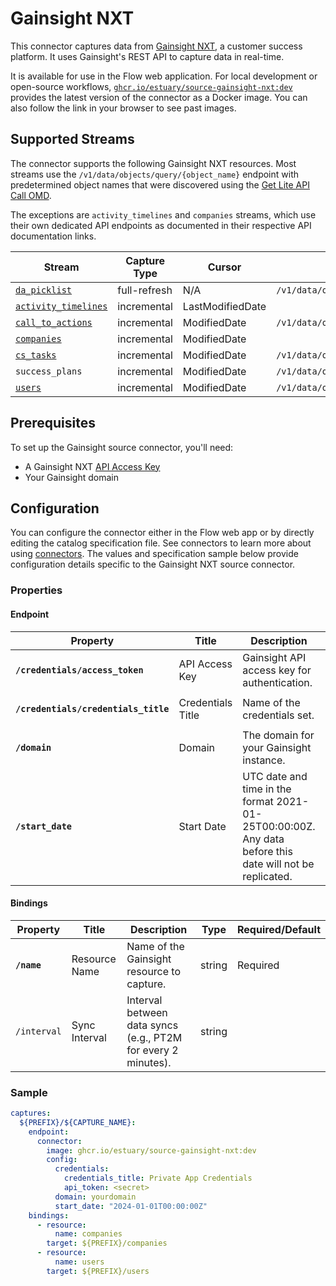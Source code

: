 # Gainsight NXT

This connector captures data from [Gainsight NXT](https://www.gainsight.com/), a customer success platform. It uses Gainsight's REST API to capture data in real-time.

It is available for use in the Flow web application. For local development or open-source workflows, [`ghcr.io/estuary/source-gainsight-nxt:dev`](https://github.com/estuary/estuary/pkgs/container/source-gainsight-nxt) provides the latest version of the connector as a Docker image. You can also follow the link in your browser to see past images.

## Supported Streams

The connector supports the following Gainsight NXT resources. Most streams use the `/v1/data/objects/query/{object_name}` endpoint with predetermined object names that were discovered using the [Get Lite API Call OMD](https://support.gainsight.com/gainsight_nxt/API_and_Developer_Docs/Data_Management_APIs/Data_Management_APIs#Get_Lite_API_Call_OMD).

The exceptions are `activity_timelines` and `companies` streams, which use their own dedicated API endpoints as documented in their respective API documentation links.

| Stream                                                                                                                                                                                                 | Capture Type | Cursor           | API Endpoint                            |
| ------------------------------------------------------------------------------------------------------------------------------------------------------------------------------------------------------ | ------------ | ---------------- | --------------------------------------- |
| [`da_picklist`](<https://support.gainsight.com/gainsight_nxt/API_and_Developer_Docs/Cockpit_API/Call_To_Action_(CTA)_API_Documentation#Method_4>)                                                      | full-refresh | N/A              | `/v1/data/objects/query/da_picklist`    |
| [`activity_timelines`](https://support.gainsight.com/gainsight_nxt/API_and_Developer_Docs/Timeline_API/Timeline_APIs#Read_API)                                                                         | incremental  | LastModifiedDate |                                         |
| [`call_to_actions`](<https://support.gainsight.com/gainsight_nxt/04Cockpit_and_Playbooks/00Cockpit_Horizon_Experience/Cockpit_API_Documentation/Call_To_Action_(CTA)_API_Documentation#Fetch_CTA_API>) | incremental  | ModifiedDate     | `/v1/data/objects/query/call_to_action` |
| [`companies`](https://support.gainsight.com/gainsight_nxt/API_and_Developer_Docs/Company_and_Relationship_API/Company_API_Documentation#Read_API)                                                      | incremental  | ModifiedDate     |                                         |
| [`cs_tasks`](https://support.gainsight.com/gainsight_nxt/API_and_Developer_Docs/Cockpit_API/Task_APIs#Fetch_Task_List_API)                                                                             | incremental  | ModifiedDate     | `/v1/data/objects/query/cs_task`        |
| `success_plans`                                                                                                                                                                                        | incremental  | ModifiedDate     | `/v1/data/objects/query/cta_grooup`     |
| [`users`](https://support.gainsight.com/gainsight_nxt/API_and_Developer_Docs/User_Management_APIs/User_Management_APIs#Fetch_User_Details)                                                             | incremental  | ModifiedDate     | `/v1/data/objects/query/gsuser`         |

## Prerequisites

To set up the Gainsight source connector, you'll need:

- A Gainsight NXT [API Access Key](https://support.gainsight.com/gainsight_nxt/Connectors/Connectors_Version_-_Archived/03API_Integration/Generate_API_Access_Key)
- Your Gainsight domain

## Configuration

You can configure the connector either in the Flow web app or by directly editing the catalog specification file. See connectors to learn more about using [connectors](https://docs.estuary.dev/concepts/connectors/#using-connectors). The values and specification sample below provide configuration details specific to the Gainsight NXT source connector.

### Properties

#### Endpoint

| Property                             | Title             | Description                                                                                             | Type   | Required/Default                      |
| ------------------------------------ | ----------------- | ------------------------------------------------------------------------------------------------------- | ------ | ------------------------------------- |
| **`/credentials/access_token`**      | API Access Key    | Gainsight API access key for authentication.                                                            | string | Required                              |
| **`/credentials/credentials_title`** | Credentials Title | Name of the credentials set.                                                                            | string | Required, `"Private App Credentials"` |
| **`/domain`**                        | Domain            | The domain for your Gainsight instance.                                                                 | string | Required                              |
| **`/start_date`**                    | Start Date        | UTC date and time in the format 2021-01-25T00:00:00Z. Any data before this date will not be replicated. | string | Required, `30 day ago`                |

#### Bindings

| Property    | Title         | Description                                                   | Type   | Required/Default |
| ----------- | ------------- | ------------------------------------------------------------- | ------ | ---------------- |
| **`/name`** | Resource Name | Name of the Gainsight resource to capture.                    | string | Required         |
| `/interval` | Sync Interval | Interval between data syncs (e.g., PT2M for every 2 minutes). | string |                  |

### Sample

```yaml
captures:
  ${PREFIX}/${CAPTURE_NAME}:
    endpoint:
      connector:
        image: ghcr.io/estuary/source-gainsight-nxt:dev
        config:
          credentials:
            credentials_title: Private App Credentials
            api_token: <secret>
          domain: yourdomain
          start_date: "2024-01-01T00:00:00Z"
    bindings:
      - resource:
          name: companies
        target: ${PREFIX}/companies
      - resource:
          name: users
        target: ${PREFIX}/users
```
